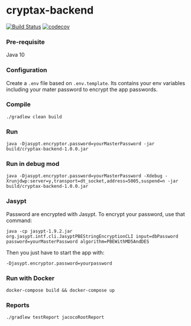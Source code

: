 # cryptax-backend

[![Build Status](https://travis-ci.org/cryptax-org/cryptax-backend.svg?branch=master)](https://travis-ci.org/cryptax-org/cryptax-backend) 
[![codecov](https://codecov.io/gh/cryptax-org/cryptax-backend/branch/master/graph/badge.svg)](https://codecov.io/gh/cryptax-org/cryptax-backend)

### Pre-requisite

Java 10

### Configuration

Create a `.env` file based on `.env.template`. Its contains your env variables including your mater password to encrypt the app passwords.

### Compile

`./gradlew clean build`

### Run

`java -Djasypt.encryptor.password=yourMasterPassword -jar build/cryptax-backend-1.0.0.jar`

### Run in debug mod

`java -Djasypt.encryptor.password=yourMasterPassword -Xdebug -Xrunjdwp:server=y,transport=dt_socket,address=5005,suspend=n -jar build/cryptax-backend-1.0.0.jar`

### Jasypt

Password are encrypted with Jasypt. To encrypt your password, use that command:

```
java -cp jasypt-1.9.2.jar org.jasypt.intf.cli.JasyptPBEStringEncryptionCLI input=dbPassword password=yourMasterPassword algorithm=PBEWithMD5AndDES
```

Then you just have to start the app with:

```
-Djasypt.encryptor.password=yourpassword
```

### Run with Docker

`docker-compose build && docker-compose up`

### Reports

`./gradlew testReport jacocoRootReport`
